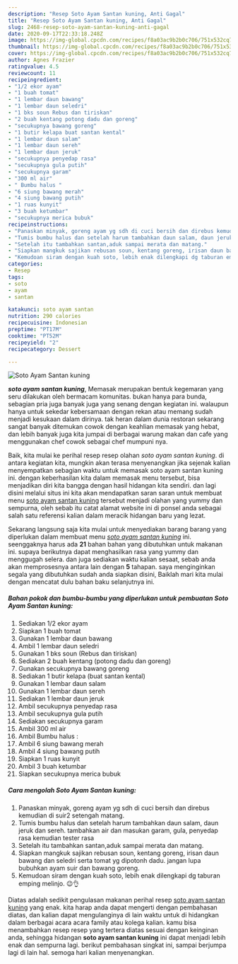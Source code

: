 ```yaml
---
description: "Resep Soto Ayam Santan kuning, Anti Gagal"
title: "Resep Soto Ayam Santan kuning, Anti Gagal"
slug: 2468-resep-soto-ayam-santan-kuning-anti-gagal
date: 2020-09-17T22:33:18.248Z
image: https://img-global.cpcdn.com/recipes/f8a03ac9b2b0c706/751x532cq70/soto-ayam-santan-kuning-foto-resep-utama.jpg
thumbnail: https://img-global.cpcdn.com/recipes/f8a03ac9b2b0c706/751x532cq70/soto-ayam-santan-kuning-foto-resep-utama.jpg
cover: https://img-global.cpcdn.com/recipes/f8a03ac9b2b0c706/751x532cq70/soto-ayam-santan-kuning-foto-resep-utama.jpg
author: Agnes Frazier
ratingvalue: 4.5
reviewcount: 11
recipeingredient:
- "1/2 ekor ayam"
- "1 buah tomat"
- "1 lembar daun bawang"
- "1 lembar daun seledri"
- "1 bks soun Rebus dan tiriskan"
- "2 buah kentang potong dadu dan goreng"
- "secukupnya bawang goreng"
- "1 butir kelapa buat santan kental"
- "1 lembar daun salam"
- "1 lembar daun sereh"
- "1 lembar daun jeruk"
- "secukupnya penyedap rasa"
- "secukupnya gula putih"
- "secukupnya garam"
- "300 ml air"
- " Bumbu halus "
- "6 siung bawang merah"
- "4 siung bawang putih"
- "1 ruas kunyit"
- "3 buah ketumbar"
- "secukupnya merica bubuk"
recipeinstructions:
- "Panaskan minyak, goreng ayam yg sdh di cuci bersih dan direbus kemudian di suir2 setengah matang."
- "Tumis bumbu halus dan setelah harum tambahkan daun salam, daun jeruk dan sereh. tambahkan air dan masukan garam, gula, penyedap rasa kemudian tester rasa"
- "Setelah itu tambahkan santan,aduk sampai merata dan matang."
- "Siapkan mangkuk sajikan rebusan soun, kentang goreng, irisan daun bawang dan seledri serta tomat yg dipotonh dadu. jangan lupa bubuhkan ayam suir dan bawang goreng."
- "Kemudoan siram dengan kuah soto, lebih enak dilengkapi dg taburan emping melinjo. 😉👌"
categories:
- Resep
tags:
- soto
- ayam
- santan

katakunci: soto ayam santan 
nutrition: 290 calories
recipecuisine: Indonesian
preptime: "PT17M"
cooktime: "PT52M"
recipeyield: "2"
recipecategory: Dessert

---
```



![Soto Ayam Santan kuning](https://img-global.cpcdn.com/recipes/f8a03ac9b2b0c706/751x532cq70/soto-ayam-santan-kuning-foto-resep-utama.jpg)

<b><i>soto ayam santan kuning</i></b>, Memasak merupakan bentuk kegemaran yang seru dilakukan oleh bermacam komunitas. bukan hanya para bunda, sebagian pria juga banyak juga yang senang dengan kegiatan ini. walaupun hanya untuk sekedar kebersamaan dengan rekan atau memang sudah menjadi kesukaan dalam dirinya. tak heran dalam dunia restoran sekarang sangat banyak ditemukan cowok dengan keahlian memasak yang hebat, dan lebih banyak juga kita jumpai di berbagai warung makan dan cafe yang menggunakan chef cowok sebagai chef mumpuni nya.



Baik, kita mulai ke perihal resep resep olahan <i>soto ayam santan kuning</i>. di antara kegiatan kita, mungkin akan terasa menyenangkan jika sejenak kalian menyempatkan sebagian waktu untuk memasak soto ayam santan kuning ini. dengan keberhasilan kita dalam memasak menu tersebut, bisa menjadikan diri kita bangga dengan hasil hidangan kita sendiri. dan lagi disini melalui situs ini kita akan mendapatkan saran saran untuk membuat menu <u>soto ayam santan kuning</u> tersebut menjadi olahan yang yummy dan sempurna, oleh sebab itu catat alamat website ini di ponsel anda sebagai salah satu referensi kalian dalam meracik hidangan baru yang lezat.


Sekarang langsung saja kita mulai untuk menyediakan barang barang yang diperlukan dalam membuat menu <u><i>soto ayam santan kuning</i></u> ini. seenggaknya harus ada <b>21</b> bahan bahan yang dibutuhkan untuk makanan ini. supaya berikutnya dapat menghasilkan rasa yang yummy dan menggugah selera. dan juga sediakan waktu kalian sesaat, sebab anda akan memprosesnya antara lain dengan <b>5</b> tahapan. saya menginginkan segala yang dibutuhkan sudah anda siapkan disini, Baiklah mari kita mulai dengan mencatat dulu bahan baku selanjutnya ini.

<!--inarticleads1-->

##### Bahan pokok dan bumbu-bumbu yang diperlukan untuk pembuatan Soto Ayam Santan kuning:

1. Sediakan 1/2 ekor ayam
1. Siapkan 1 buah tomat
1. Gunakan 1 lembar daun bawang
1. Ambil 1 lembar daun seledri
1. Gunakan 1 bks soun (Rebus dan tiriskan)
1. Sediakan 2 buah kentang (potong dadu dan goreng)
1. Gunakan secukupnya bawang goreng
1. Sediakan 1 butir kelapa (buat santan kental)
1. Gunakan 1 lembar daun salam
1. Gunakan 1 lembar daun sereh
1. Sediakan 1 lembar daun jeruk
1. Ambil secukupnya penyedap rasa
1. Ambil secukupnya gula putih
1. Sediakan secukupnya garam
1. Ambil 300 ml air
1. Ambil  Bumbu halus :
1. Ambil 6 siung bawang merah
1. Ambil 4 siung bawang putih
1. Siapkan 1 ruas kunyit
1. Ambil 3 buah ketumbar
1. Siapkan secukupnya merica bubuk




<!--inarticleads2-->

##### Cara mengolah Soto Ayam Santan kuning:

1. Panaskan minyak, goreng ayam yg sdh di cuci bersih dan direbus kemudian di suir2 setengah matang.
1. Tumis bumbu halus dan setelah harum tambahkan daun salam, daun jeruk dan sereh. tambahkan air dan masukan garam, gula, penyedap rasa kemudian tester rasa
1. Setelah itu tambahkan santan,aduk sampai merata dan matang.
1. Siapkan mangkuk sajikan rebusan soun, kentang goreng, irisan daun bawang dan seledri serta tomat yg dipotonh dadu. jangan lupa bubuhkan ayam suir dan bawang goreng.
1. Kemudoan siram dengan kuah soto, lebih enak dilengkapi dg taburan emping melinjo. 😉👌




Diatas adalah sedikit pengulasan makanan perihal resep <u>soto ayam santan kuning</u> yang enak. kita harap anda dapat mengerti dengan pembahasan diatas, dan kalian dapat mengulanginya di lain waktu untuk di hidangkan dalam berbagai acara acara family atau kolega kalian. kamu bisa menambahkan resep resep yang tertera diatas sesuai dengan keinginan anda, sehingga hidangan <b>soto ayam santan kuning</b> ini dapat menjadi lebih enak dan sempurna lagi. berikut pembahasan singkat ini, sampai berjumpa lagi di lain hal. semoga hari kalian menyenangkan.
